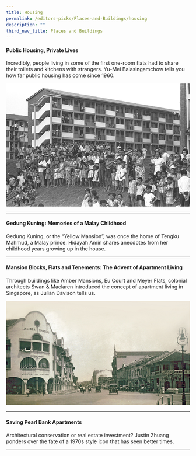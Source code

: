 ```yaml
---
title: Housing
permalink: /editors-picks/Places-and-Buildings/housing
description: ""
third_nav_title: Places and Buildings
---
```

#### <a target="_blank" href="/vol-12/issue-3/oct-dec-2016/publichouse-pvtlives" style="text-decoration: none; font-weight: bold;"> Public Housing, Private Lives</a> 
<p>Incredibly, people living in some of the first one-room flats had to share their toilets and kitchens with strangers. Yu-Mei Balasingamchow tells you how far public housing has come since 1960.</p> 
<img src="/images/Vol-12-issue-3/public-housing-private-lives/02-publichousing-privatelives.jpg">
<hr>

#### <a target="_blank" href="/vol-13/issue-1/apr-jun-2017/gedung-kuning" style="text-decoration: none; font-weight: bold;"> Gedung Kuning: Memories of a Malay Childhood</a>
<p>Gedung Kuning, or the “Yellow Mansion”, was once the home of Tengku Mahmud, a Malay prince. Hidayah Amin shares anecdotes from her childhood years growing up in the house.</p> 
<hr>

#### <a target="_blank" href="/vol-17/issue-2/jul-sep-2021/swanandmaclaren" style="text-decoration: none; font-weight: bold;"> Mansion Blocks, Flats and Tenements: The Advent of Apartment Living</a> 
<p>Through buildings like Amber Mansions, Eu Court and Meyer Flats, colonial architects Swan & Maclaren introduced the concept of apartment living in Singapore, as Julian Davison tells us.</p> 
<img src="/images/vol-17-issue-2/mansions/Mansion_Main.jpg">
<hr>

#### <a target="_blank" href="/vol-12/issue-3/oct-dec-2016/saving-pearl-bank-apt" style="text-decoration: none; font-weight: bold;"> Saving Pearl Bank Apartments</a> 
<p>Architectural conservation or real estate investment? Justin Zhuang ponders over the fate of a 1970s style icon that has seen better times.</p> 
<hr>